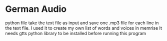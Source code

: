 # German Audio
python file take the text file as input and save one .mp3 file for each line in the text file.
I used it to create my own list of words and voices in memrise
It needs gtts python library to be installed before running this program
